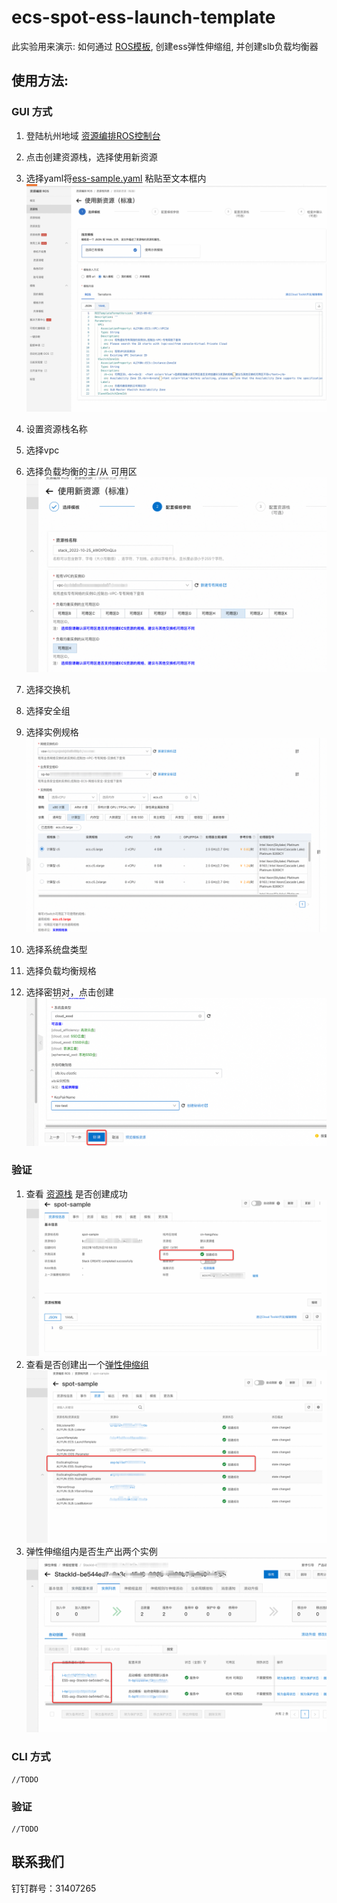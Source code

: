 # ecs-spot-ess-launch-template
此实验用来演示: 如何通过 [ROS模板](https://ros.console.aliyun.com/cn-hangzhou/stacks), 创建ess弹性伸缩组, 并创建slb负载均衡器
## 使用方法:
### GUI 方式
1. 登陆杭州地域 [资源编排ROS控制台](https://ros.console.aliyun.com/cn-hangzhou/welcome)
2. 点击创建资源栈，选择使用新资源
3. 选择yaml将[ess-sample.yaml](https://github.com/aliyun/ecs-labs/blob/master/ecs-spot-interruption-handler/ess-sample/ess-sample.yaml) 粘贴至文本框内
   ![](/ecs-spot-interruption-handler/docs/ess-sample-1.png "create ros 4")
4. 设置资源栈名称
5. 选择vpc
6. 选择负载均衡的主/从 可用区
   ![](/ecs-spot-interruption-handler/docs/ess-sample-2.png)
7. 选择交换机
8. 选择安全组
9. 选择实例规格
    ![](/ecs-spot-interruption-handler/docs/ess-sample-3.png)

10. 选择系统盘类型
11. 选择负载均衡规格
12. 选择密钥对，点击创建
    ![](/ecs-spot-interruption-handler/docs/ess-sample-4.png)

### 验证
1. 查看 [资源栈](https://ros.console.aliyun.com/cn-hangzhou/stacks) 是否创建成功
   ![](/ecs-spot-interruption-handler/docs/ess-sample-5.png "create ros 3")
2. 查看是否创建出一个[弹性伸缩组](https://essnew.console.aliyun.com/?spm=5176.12818093.ProductAndResource--ali--widget-product-recent.dre9.3be916d0v60i3Z#/v3/group/list/cn-hangzhou)
   ![](/ecs-spot-interruption-handler/docs/ess-sample-6.png "create ros 4")
3. 弹性伸缩组内是否生产出两个实例
   ![](/ecs-spot-interruption-handler/docs/ess-sample-7.png "create ros 4")

### CLI 方式
    //TODO

### 验证
    //TODO
  

## 联系我们
钉钉群号：31407265

